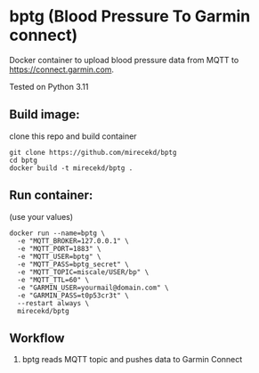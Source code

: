 # bptg (Blood Pressure To Garmin connect)

Docker container to upload blood pressure data from MQTT to https://connect.garmin.com. 

Tested on Python 3.11 

## Build image:

clone this repo and build container
```
git clone https://github.com/mirecekd/bptg
cd bptg
docker build -t mirecekd/bptg .
```

## Run container:
(use your values)


```
docker run --name=bptg \
  -e "MQTT_BROKER=127.0.0.1" \
  -e "MQTT_PORT=1883" \
  -e "MQTT_USER=bptg" \
  -e "MQTT_PASS=bptg_secret" \
  -e "MQTT_TOPIC=miscale/USER/bp" \
  -e "MQTT_TTL=60" \
  -e "GARMIN_USER=yourmail@domain.com" \
  -e "GARMIN_PASS=t0p53cr3t" \
  --restart always \
  mirecekd/bptg
```
## Workflow

1. bptg reads MQTT topic and pushes data to Garmin Connect
